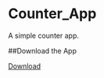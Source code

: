 # Counter_App

A simple counter app.

##Download the App

[Download](https://github.com/mim-obaidur-rahman-nasim/Counter_app/releases/tag/v1.0)
